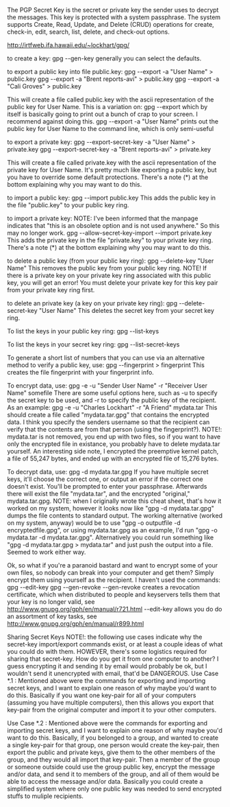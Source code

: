 The PGP Secret Key is the secret or private key the sender uses to decrypt the messages. This key is protected with a system passphrase. The system supports Create, Read, Update, and Delete (CRUD) operations for create, check-in, edit, search, list, delete, and check-out options.

http://irtfweb.ifa.hawaii.edu/~lockhart/gpg/

to create a key:
gpg --gen-key
generally you can select the defaults.

to export a public key into file public.key:
gpg --export -a "User Name" > public.key
gpg --export -a "Brent reports-avi" > public.key
gpg --export -a "Cali Groves" > public.key

This will create a file called public.key with the ascii representation of the public key for User Name. This is a variation on:
gpg --export
which by itself is basically going to print out a bunch of crap to your screen. I recommend against doing this.
gpg --export -a "User Name"
prints out the public key for User Name to the command line, which is only semi-useful

to export a private key:
gpg --export-secret-key -a "User Name" > private.key
gpg --export-secret-key -a "Brent reports-avi" > private.key

This will create a file called private.key with the ascii representation of the private key for User Name.
It's pretty much like exporting a public key, but you have to override some default protections. There's a note (*) at the bottom explaining why you may want to do this.


to import a public key:
gpg --import public.key
This adds the public key in the file "public.key" to your public key ring.

to import a private key:
NOTE: I've been informed that the manpage indicates that "this is an obsolete option and is not used anywhere." So this may no longer work.
gpg --allow-secret-key-import --import private.key
This adds the private key in the file "private.key" to your private key ring. There's a note (*) at the bottom explaining why you may want to do this.

to delete a public key (from your public key ring):
gpg --delete-key "User Name"
This removes the public key from your public key ring.
NOTE! If there is a private key on your private key ring associated with this public key, you will get an error! You must delete your private key for this key pair from your private key ring first.

to delete an private key (a key on your private key ring):
gpg --delete-secret-key "User Name"
This deletes the secret key from your secret key ring.

To list the keys in your public key ring:
gpg --list-keys

To list the keys in your secret key ring:
gpg --list-secret-keys

To generate a short list of numbers that you can use via an alternative method to verify a public key, use:
gpg --fingerprint > fingerprint
This creates the file fingerprint with your fingerprint info.

To encrypt data, use:
gpg -e -u "Sender User Name" -r "Receiver User Name" somefile
There are some useful options here, such as -u to specify the secret key to be used, and -r to specify the public key of the recipient.
As an example: gpg -e -u "Charles Lockhart" -r "A Friend" mydata.tar
This should create a file called "mydata.tar.gpg" that contains the encrypted data. I think you specify the senders username so that the recipient can verify that the contents are from that person (using the fingerprint?).
NOTE!: mydata.tar is not removed, you end up with two files, so if you want to have only the encrypted file in existance, you probably have to delete mydata.tar yourself.
An interesting side note, I encrypted the preemptive kernel patch, a file of 55,247 bytes, and ended up with an encrypted file of 15,276 bytes.

To decrypt data, use:
gpg -d mydata.tar.gpg
If you have multiple secret keys, it'll choose the correct one, or output an error if the correct one doesn't exist. You'll be prompted to enter your passphrase. Afterwards there will exist the file "mydata.tar", and the encrypted "original," mydata.tar.gpg.
NOTE: when I originally wrote this cheat sheet, that's how it worked on my system, however it looks now like "gpg -d mydata.tar.gpg" dumps the file contents to standard output. The working alternative (worked on my system, anyway) would be to use "gpg -o outputfile -d encryptedfile.gpg", or using mydata.tar.gpg as an example, I'd run "gpg -o mydata.tar -d mydata.tar.gpg". Alternatively you could run something like "gpg -d mydata.tar.gpg > mydata.tar" and just push the output into a file. Seemed to work either way.

Ok, so what if you're a paranoid bastard and want to encrypt some of your own files, so nobody can break into your computer and get them? Simply encrypt them using yourself as the recipient.
I haven't used the commands:
gpg --edit-key
gpg --gen-revoke
--gen-revoke creates a revocation certificate, which when distributed to people and keyservers tells them that your key is no longer valid, see http://www.gnupg.org/gph/en/manual/r721.html
--edit-key allows you do do an assortment of key tasks, see http://www.gnupg.org/gph/en/manual/r899.html

Sharing Secret Keys
NOTE!: the following use cases indicate why the secret-key import/export commands exist, or at least a couple ideas of what you could do with them. HOWEVER, there's some logistics required for sharing that secret-key. How do you get it from one computer to another? I guess encrypting it and sending it by email would probably be ok, but I wouldn't send it unencrypted with email, that'd be DANGEROUS.
Use Case *.1 : Mentioned above were the commands for exporting and importing secret keys, and I want to explain one reason of why maybe you'd want to do this. Basically if you want one key-pair for all of your computers (assuming you have multiple computers), then this allows you export that key-pair from the original computer and import it to your other computers. 

Use Case *.2 : Mentioned above were the commands for exporting and importing secret keys, and I want to explain one reason of why maybe you'd want to do this. Basically, if you belonged to a group, and wanted to create a single key-pair for that group, one person would create the key-pair, then export the public and private keys, give them to the other members of the group, and they would all import that key-pair. Then a member of the group or someone outside could use the group public key, encrypt the message and/or data, and send it to members of the group, and all of them would be able to access the message and/or data. Basically you could create a simplified system where only one public key was needed to send encrypted stuffs to muliple recipients.



